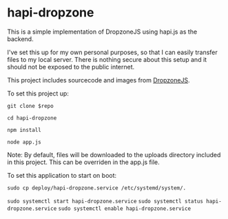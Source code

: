 hapi-dropzone
=============

This is a simple implementation of DropzoneJS using hapi.js as the backend.

I've set this up for my own personal purposes, so that I can easily transfer files to my local server. There is nothing secure about this setup and it should not be exposed to the public internet.

This project includes sourcecode and images from [DropzoneJS](http://www.dropzonejs.com/).

To set this project up:

`git clone $repo`

`cd hapi-dropzone`

`npm install`

`node app.js`

Note: By default, files will be downloaded to the uploads directory included in this project. This can be overriden in the app.js file.

To set this application to start on boot:

`sudo cp deploy/hapi-dropzone.service /etc/systemd/system/.`

`sudo systemctl start hapi-dropzone.service`
`sudo systemctl status hapi-dropzone.service`
`sudo systemctl enable hapi-dropzone.service`
